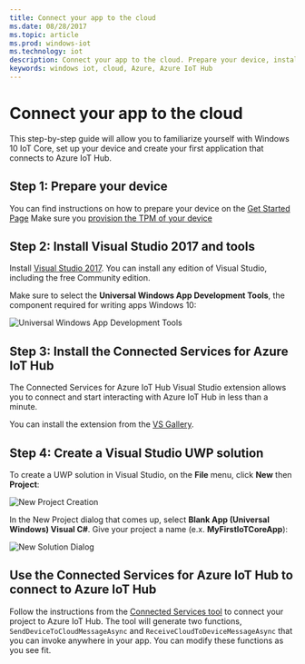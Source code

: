 ```yaml
---
title: Connect your app to the cloud
ms.date: 08/28/2017
ms.topic: article
ms.prod: windows-iot
ms.technology: iot
description: Connect your app to the cloud. Prepare your device, install VS and Connected Services for Azure IoT Hub, create a UWP solution, and connect to Azure IoT Hub.
keywords: windows iot, cloud, Azure, Azure IoT Hub
---
```


# Connect your app to the cloud

This step-by-step guide will allow you to familiarize yourself with Windows 10
IoT Core, set up your device and create your first application that
connects to Azure IoT Hub.

## Step 1: Prepare your device

You can find instructions on how to prepare your device on the [Get Started Page](https://developer.microsoft.com/en-us/windows/iot/getstarted) 
Make sure you [provision the TPM of your device](../connect-to-cloud/ConnectDeviceToCloud.md)

## Step 2: Install Visual Studio 2017 and tools

Install [Visual Studio
2017](https://go.microsoft.com/fwlink/?linkid=845271). You
can install any edition of Visual Studio, including the free Community edition.

Make sure to select the **Universal Windows App Development Tools**, the
component required for writing apps Windows 10:

![Universal Windows App Development Tools](../media/ConnectAppToCloud/install_tools_for_windows10.png)

## Step 3: Install the Connected Services for Azure IoT Hub

The Connected Services for Azure IoT Hub Visual Studio extension allows you to
connect and start interacting with Azure IoT Hub in less than a minute.

You can install the extension from the [VS Gallery](https://aka.ms/azure-iot-hub-vs-2017-cs-vs-gallery).

## Step 4: Create a Visual Studio UWP solution

To create a UWP solution in Visual Studio, on the **File** menu, click **New** then **Project**:

![New Project Creation](../media/ConnectAppToCloud/new_project_menu.png)

In the New Project dialog that comes up, select **Blank App (Universal Windows) Visual C#**. Give your project a name (e.x. **MyFirstIoTCoreApp**):

![New Solution Dialog](../media/ConnectAppToCloud/new_solution.png)

## Use the Connected Services for Azure IoT Hub to connect to Azure IoT Hub

Follow the instructions from the [Connected Services tool](https://aka.ms/azure-iot-hub-vs-2017-cs-vs-gallery) to connect your project to Azure IoT Hub. The tool will generate two functions, `SendDeviceToCloudMessageAsync` and `ReceiveCloudToDeviceMessageAsync` that you can invoke anywhere in your app. You can modify these functions as you see fit.  

